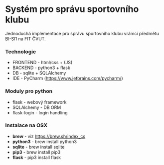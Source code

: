 # Systém pro správu sportovního klubu
Jednoduchá implementace pro správu sportovního klubu vrámci předmětu BI-SI1 na FIT ČVUT.

### Technologie
- FRONTEND - html/css + (JS)
- BACKEND - python3 + flask
- DB - sqlite + SQLAlchemy
- IDE - PyCharm (https://www.jetbrains.com/pycharm/)

### Moduly pro python
- flask - webový framework
- SQLAlchemy - DB ORM
- flask-login - login handling

### Instalace na OSX
- **brew** - viz https://brew.sh/index_cs
- **python3** - brew install python3
- **sqlite** - brew install sqlite
- **pip3** - brew install pip3
- **flask** - pip3 install flask
